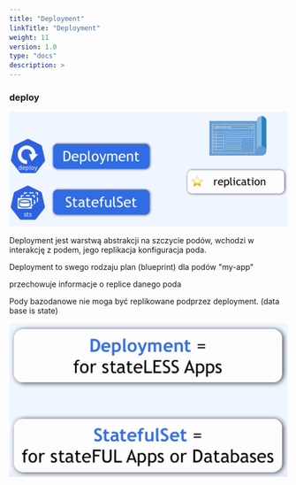 ```yaml
---
title: "Deployment"
linkTitle: "Deployment"
weight: 11
version: 1.0
type: "docs"
description: >
---
```


### deploy

![deploy](../04-deployment/deploy&sts.png)



Deployment jest warstwą abstrakcji na szczycie podów, wchodzi w interakcję z podem, jego replikacja konfiguracja poda.

Deployment to swego rodzaju plan (blueprint) dla podów "my-app"

przechowuje informacje o replice danego poda 

Pody bazodanowe nie moga być replikowane podprzez deployment. (data base is state)

![deploy&sts](../07-statefullset/deploy&sts.png)
